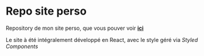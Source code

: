 # Repo site perso

Repository de mon site perso, que vous pouver voir  **[ici](http://johan-linol.me/)**

Le site à été intégralement développé en React, avec le style géré via *Styled Components*
